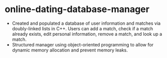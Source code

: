 # online-dating-database-manager

- Created and populated a database of user information and matches via doubly-linked lists in C++. Users can add a match, check if a match already exists, edit personal information, remove a match, and look up a match.
- Structured manager using object-oriented programming to allow for dynamic memory allocation and prevent memory leaks.
